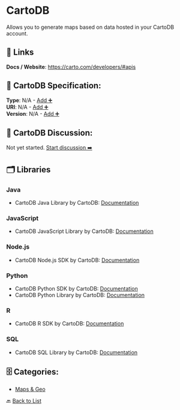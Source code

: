 # CartoDB

Allows you to generate maps based on data hosted in your CartoDB account.

##  🔗 Links
**Docs / Website**: https://carto.com/developers/#apis

## 🧬 CartoDB Specification:
**Type**: N/A - [Add ➕](https://github.com/apis-list/apis-list/edit/main/apis.yaml#L2580)  
**URI**: N/A - [Add ➕](https://github.com/apis-list/apis-list/edit/main/apis.yaml#L2580)  
**Version**: N/A - [Add ➕](https://github.com/apis-list/apis-list/edit/main/apis.yaml#L2580)

## 💬 CartoDB Discussion:
Not yet started. [Start discussion ➡️](https://github.com/apis-list/apis-list/discussions/new)

## 🗂️ Libraries
### Java
- CartoDB Java Library by CartoDB: [Documentation](https://github.com/CartoDB/cartodb-java-client)
### JavaScript
- CartoDB JavaScript Library by CartoDB: [Documentation](https://github.com/CartoDB/cartodb.js)
### Node.js
- CartoDB Node.js SDK by CartoDB: [Documentation](https://github.com/CartoDB/cartodb-nodejs)
### Python
- CartoDB Python SDK by CartoDB: [Documentation](https://github.com/CartoDB/carto-python)
- CartoDB Python Library by CartoDB: [Documentation](https://github.com/CartoDB/cartodb-python)
### R
- CartoDB R SDK by CartoDB: [Documentation](https://github.com/CartoDB/cartodb-r)
### SQL
- CartoDB SQL Library by CartoDB: [Documentation](https://github.com/CartoDB/CartoDB-SQL-API)


## 🗄️ Categories:
- [Maps & Geo](https://github.com/apis-list/apis-list#maps--geo-)

🔙  [Back to List](https://github.com/apis-list/apis-list)
